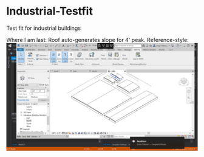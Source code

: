 # Industrial-Testfit
Test fit for industrial buildings


Where I am last: Roof auto-generates slope for 4' peak.
Reference-style: 
![alt text][logo]

[logo]: https://github.com/JasWright/Industrial-Testfit/blob/master/Images/image%20(1).png?raw=true
       
